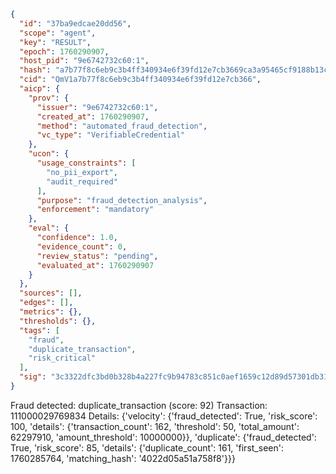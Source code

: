 ```json
{
  "id": "37ba9edcae20dd56",
  "scope": "agent",
  "key": "RESULT",
  "epoch": 1760290907,
  "host_pid": "9e6742732c60:1",
  "hash": "a7b77f8c6eb9c3b4ff340934e6f39fd12e7cb3669ca3a95465cf9188b13c7034",
  "cid": "QmV1a7b77f8c6eb9c3b4ff340934e6f39fd12e7cb366",
  "aicp": {
    "prov": {
      "issuer": "9e6742732c60:1",
      "created_at": 1760290907,
      "method": "automated_fraud_detection",
      "vc_type": "VerifiableCredential"
    },
    "ucon": {
      "usage_constraints": [
        "no_pii_export",
        "audit_required"
      ],
      "purpose": "fraud_detection_analysis",
      "enforcement": "mandatory"
    },
    "eval": {
      "confidence": 1.0,
      "evidence_count": 0,
      "review_status": "pending",
      "evaluated_at": 1760290907
    }
  },
  "sources": [],
  "edges": [],
  "metrics": {},
  "thresholds": {},
  "tags": [
    "fraud",
    "duplicate_transaction",
    "risk_critical"
  ],
  "sig": "3c3322dfc3bd0b328b4a227fc9b94783c851c0aef1659c12d89d57301db310bd"
}
```

Fraud detected: duplicate_transaction (score: 92)
Transaction: 111000029769834
Details: {'velocity': {'fraud_detected': True, 'risk_score': 100, 'details': {'transaction_count': 162, 'threshold': 50, 'total_amount': 62297910, 'amount_threshold': 10000000}}, 'duplicate': {'fraud_detected': True, 'risk_score': 85, 'details': {'duplicate_count': 161, 'first_seen': 1760285764, 'matching_hash': '4022d05a51a758f8'}}}